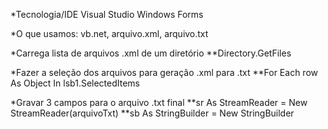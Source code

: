 *Tecnologia/IDE
 Visual Studio
 Windows Forms

*O que usamos:
   vb.net,
   arquivo.xml,
   arquivo.txt  

*Carrega lista de arquivos .xml de um diretório
	**Directory.GetFiles       

*Fazer a seleção dos arquivos para geração .xml para .txt
	**For Each row As Object In lsb1.SelectedItems

*Gravar 3 campos para o arquivo .txt final
	**sr As StreamReader = New StreamReader(arquivoTxt)
        **sb As StringBuilder = New StringBuilder
